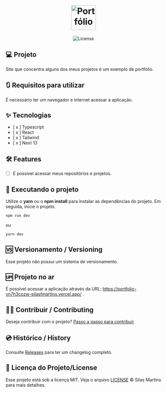 <h1 align="center">
  <img alt="Portfólio" height="80" title="Portfólio" src="./public/favicon.ico" />
</h1>

<p align="center">
  <img alt="License" src="https://img.shields.io/github/license/silasfmartins/portfolio-exemplo">
</p>


## 💻 Projeto
Site que concentra alguns dos meus projetos é um exemplo de portfólio.

## 🔃 Requisitos para utilizar

É necessário ter um navegador e internet acessar a aplicação.

## ✨ Tecnologias

-   [ x ] Typescript
-   [ x ] React
-   [ x ] Tailwind
-   [ x ] Next 13

## :hammer_and_wrench: Features 

-   [ ] É possível acessar meus repositórios e projetos.


## 📲 Executando o projeto

Utilize o **yarn** ou o **npm install** para instalar as dependências do projeto.
Em seguida, inicie o projeto.

```cl
npm run dev
```
ou 
```cl
yarn dev
```

## 🆚 Versionamento / Versioning

Esse projeto não possui um sistema de versionamento.

## 🆙 Projeto no ar

É possível acessar a aplicação através da URL: https://portfolio-yn7h3cozw-silasfmartins.vercel.app/ .

## 👨‍💻 Contribuir / Contributing

Deseja contribuir com o projeto? [Passo a passo para contribuir](https://github.com/silasfmartins/portfolio-example/blob/master/Contributing.md)

## 💿 Histórico / History

Consulte [Releases](https://github.com/silasfmartins/portfolio-example/releases) para ter um changelog completo.

## 📄 Licença do Projeto/License

Esse projeto está sob a licença MIT. Veja o arquivo [LICENSE](https://github.com/silasfmartins/portfolio-example/blob/main/LICENSE) © Silas Martins para mais detalhes.

<br />
